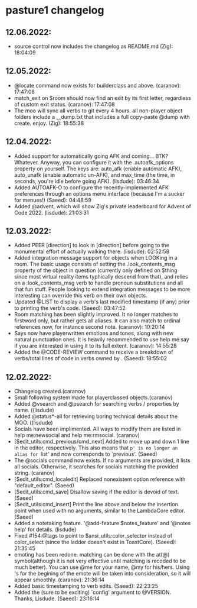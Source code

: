 # pasture1 changelog
## 12.06.2022:
- source control now includes the changelog as README.md (Zig): 18:04:09
## 12.05.2022:
- @locate command now exists for builderclass and above. (caranov): 17:47:08
- match_exit on $room should now find an exit by its first letter, regardless of custom exit status. (caranov): 17:47:08
- The moo will sync all verbs to git every 4 hours. all non-player object folders include a __dump.txt that includes a full copy-paste @dump with create. enjoy. (Zig): 18:55:38
## 12.04.2022:
- Added support for automatically going AFK and coming... BTK? Whatever. Anyway, you can configure it with the .autoafk_options property on yourself. The keys are: auto_afk (enable automatic AFK), auto_unafk (enable automatic un-AFK), and max_time (the time, in seconds, you're idle before going AFK). (lisdude): 03:46:34
- Added AUTOAFK-O to configure the recently-implemented AFK preferences through an options menu interface (because I'm a sucker for menues!) (Saeed): 04:48:59
- Added @advent, which will show Zig's private leaderboard for Advent of Code 2022. (lisdude): 21:03:31
## 12.03.2022:
- Added PEER [direction] to look in [direction] before going to the monumental effort of actually walking there. (lisdude): 02:52:58
- Added integration message support for objects when LOOKing in a room. The basic usage consists of setting the .look_contents_msg property of the object in question (currently only defined on $thing since most virtual reality items typhically descend from that), and relies on a :look_contents_msg verb to handle pronoun substitutions and all that fun stuff. People looking to extend integration messages to be more interesting can override this verb on their own objects.
- Updated @LIST to display a verb's last modified timestamp (if any) prior to printing the verb's code. (Saeed): 03:47:52
- Room matching has been slightly improved. It no longer matches to firstword only, but rather gets all aliases. It can also match to ordinal references now, for instance second note. (caranov): 10:20:14
- Says now have playerwritten emotions and tones, along with new natural punctuation ones. It is heavily recommended to use help me:say if you are interested in using it to its full extent. (caranov): 14:55:28
- Added the @CODE-REVIEW <player> command to receive a breakdown of verbs/total lines of code in verbs owned by <player>. (Saeed): 18:55:02
## 12.02.2022:
- Changelog created.(caranov)
- Small following system made for playerclassed objects.(caranov)
- Added @vsearch and @psearch for searching verbs / properties by name. ((lisdude)
- Added @status*-all for retrieving boring technical details about the MOO. ((lisdude)
- Socials have been implimented. All ways to modify them are listed in help me:newsocial and help me:rmsocial. (caranov)
- [$edit_utils:cmd_previous/cmd_next] Added to move up and down 1 line in the editor, respectively. This also means that `p' is no longer an alias for `list' and now corresponds to `previous'. (Saeed)
- The @socials command now exists. If no arguments are provided, it lists all socials. Otherwise, it searches for socials matching the provided string. (caranov)
- [$edit_utils:cmd_localedit] Replaced nonexistent option reference with "default_editor". (Saeed)
- [$edit_utils:cmd_save] Disallow saving if the editor is devoid of text. (Saeed)
- [$edit_utils:cmd_insert] Print the line above and below the insertion point when used with no arguments, similar to the LambdaCore editor. (Saeed)
- Added a notetaking feature. '@add-feature $notes_feature' and '@notes help' for details. (lisdude)
- Fixed #154:@tags to point to $ansi_utils:color_selector instead of color_select (since the ladder doesn't exist in ToastCore). (Saeed): 21:35:45
- emoting has been redone. matching can be done with the at(@) symbol(although it is not very effective until matching is recoded to be much better). You can use @me for your name, @my for his/hers. Using 's for the begining of the emote will be taken into consideration, so it will appear smoothly. (caranov): 21:36:14
- Added basic timestamping to verb edits. (Saeed): 22:23:25
- Added the (sure to be exciting) `config' argument to @VERSION. Thanks, Lisdude. (Saeed): 23:16:14
